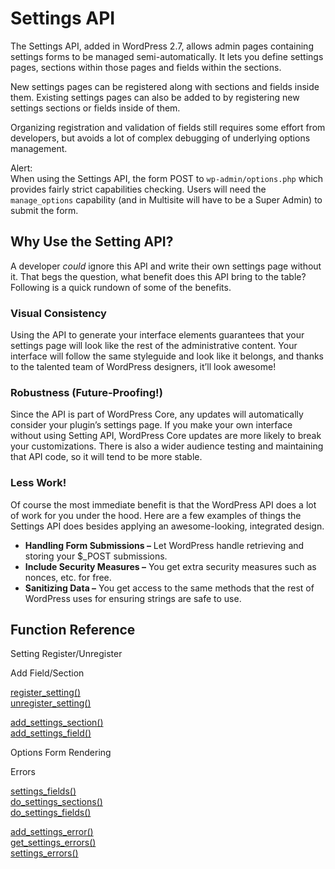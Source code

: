 # Settings API

The Settings API, added in WordPress 2.7, allows admin pages containing settings forms to be managed semi-automatically. It lets you define settings pages, sections within those pages and fields within the sections.

New settings pages can be registered along with sections and fields inside them. Existing settings pages can also be added to by registering new settings sections or fields inside of them.

Organizing registration and validation of fields still requires some effort from developers, but avoids a lot of complex debugging of underlying options management.

Alert:  
When using the Settings API, the form POST to `wp-admin/options.php` which provides fairly strict capabilities checking. Users will need the `manage_options` capability (and in Multisite will have to be a Super Admin) to submit the form.  

## Why Use the Setting API?

A developer *could* ignore this API and write their own settings page without it. That begs the question, what benefit does this API bring to the table? Following is a quick rundown of some of the benefits.

### Visual Consistency

Using the API to generate your interface elements guarantees that your settings page will look like the rest of the administrative content. Your interface will follow the same styleguide and look like it belongs, and thanks to the talented team of WordPress designers, it’ll look awesome!

### Robustness (Future-Proofing!)

Since the API is part of WordPress Core, any updates will automatically consider your plugin’s settings page. If you make your own interface without using Setting API, WordPress Core updates are more likely to break your customizations. There is also a wider audience testing and maintaining that API code, so it will tend to be more stable.

### Less Work!

Of course the most immediate benefit is that the WordPress API does a lot of work for you under the hood. Here are a few examples of things the Settings API does besides applying an awesome-looking, integrated design.

*   **Handling Form Submissions –** Let WordPress handle retrieving and storing your $\_POST submissions.
*   **Include Security Measures –** You get extra security measures such as nonces, etc. for free.
*   **Sanitizing Data –** You get access to the same methods that the rest of WordPress uses for ensuring strings are safe to use.

## Function Reference

Setting Register/Unregister

Add Field/Section

[register\_setting()](https://developer.wordpress.org/reference/functions/register_setting/)  
[unregister\_setting()](https://developer.wordpress.org/reference/functions/unregister_setting/)

[add\_settings\_section()](https://developer.wordpress.org/reference/functions/add_settings_section/)  
[add\_settings\_field()](https://developer.wordpress.org/reference/functions/add_settings_field/)

Options Form Rendering

Errors

[settings\_fields()](https://developer.wordpress.org/reference/functions/settings_fields/)  
[do\_settings\_sections()](https://developer.wordpress.org/reference/functions/do_settings_sections/)  
[do\_settings\_fields()](https://developer.wordpress.org/reference/functions/do_settings_fields/)

[add\_settings\_error()](https://developer.wordpress.org/reference/functions/add_settings_error/)  
[get\_settings\_errors()](https://developer.wordpress.org/reference/functions/get_settings_errors/)  
[settings\_errors()](https://developer.wordpress.org/reference/functions/settings_errors/)